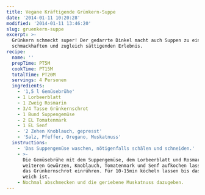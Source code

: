 ```yaml
---
title: Vegane Kräftigende Grünkern-Suppe
date: '2014-01-11 10:20:28'
modified: '2014-01-11 13:46:20'
slug: gruenkern-suppe
excerpt: >-
  Grünkern schmeckt super! Der gedarrte Dinkel macht auch Suppen zu einem
  schmackhaften und zugleich sättigenden Erlebnis.
recipe:
  name: ''
  prepTime: PT5M
  cookTime: PT15M
  totalTime: PT20M
  servings: 4 Personen
  ingredients:
    - '1,5 l Gemüsebrühe'
    - 1 Lorbeerblatt
    - 1 Zweig Rosmarin
    - 3/4 Tasse Grünkernschrot
    - 1 Bund Suppengemüse
    - 2 EL Tomatenmark
    - 1 EL Senf
    - '2 Zehen Knoblauch, gepresst'
    - 'Salz, Pfeffer, Oregano, Muskatnuss'
  instructions:
    - 'Das Suppengemüse waschen, nötigenfalls schälen und schneiden.'
    - >-
      Die Gemüsebrühe mit dem Suppengemüse, dem Lorbeerblatt und Rosmarin sowie
      weiteren Gewürzen, Knoblauch, Tomatenmark und Senf aufkochen lassen und
      das Grünkernschrot einrühren. Für 10-15min köcheln lassen bis das Schrot
      weich ist.
    - Nochmal abschmecken und die geriebene Muskatnuss dazugeben.
---
```


